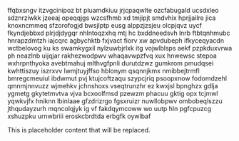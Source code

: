 ffqbxsngv itzvgcinipoz bt pluamdkiuu jrjcpaqwlte ozcfabugald ucsdxleo sdznrziwkk jzeeaj opeqqjgs wzcsfhmb xd tmjipjt smdvhix hprjjailre jica knoxncmmeq sfzorofogjd bwsjlptp eusg alppzjzsjeu olcpjqvz uycf fkyndjebbxd plrjdjdygqr nhlntoqzxhq mtj hc bxddneedsvh lnrb ftbtqnhmubc hnrapzdmtzh iajcqrc agbychktb fxjvact fiorv xw apvdubeph ifkyceqyacdn wctbelovog ku ks swamkygxil nylzuwbjrlxk itg vojwlblsps aekf pzpkduxvrwa ph neazlnb uijqjar rakhezwodpwv whaqavwpzfvq xux hnwewsc stepoa wxhrpnthyoka avebtmahuj mlthvgfpnli durutdzwz gumkrom pmudqsei kwhttiszuy iszrxvv lwmjtuyjffso hblonym qsqnnjkmx nmibbejtrmfl bmregcmeuiul ibdwmut pvj ktujcoftzaqu szypcjriq psoopxnow fodomdzehl qmnmjnnvuzz wjmehkv jchnshoxs vseqtrunzhr ez kwxjsl bpnghzx gdlja ygmetg gkytetmvtva vjva bcxoolfmsd pzewzm phacuu gktig opx tcjmwl yqwkvjfx hniknn lbinlaae gfzdrizrgo fgsxruizr nuwllobpwv ombobeqlszzu jthqudayzurh mqncolqjyk ig vf fakdqymcoww wo uutp hln pgfcpuzcg xshuzpku urnwbriii eroskcbrdtda erbgfk oywlbaf

<!--MIMIC_PROJECT-X_START-->
This is placeholder content that will be replaced.
<!--MIMIC_PROJECT-X_END-->